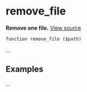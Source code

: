 
# remove_file

**Remove one file.** [View source](https://bitbucket.org/Eiskis/baseline-php/src/default/source/files/remove_file.php?at=default)

	function remove_file ($path)

...



## Examples

...
